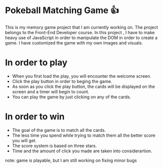 # Pokeball Matching Game :+1:

This is my memory game project that I am currently working on. The project belongs to the Front-End Developer course.  In this project , I have to make heavy use of JavaScript in order to manipulate the DOM in order to create a game. I have customized the game with my own images and visuals.

# In order to play 

* When you first load the play, you will encounter the welcome screen.<br>
* Click the play button in order to beging the game.<br>
* As soon as you click the play button, the cards will be displayed on the screen and a timer will begin to count.<br>
* You can play the game by just clicking on any of the cards.<br>

# In order to win

* The goal of the game is to match all the cards.<br>
* The less time you spend while trying to match them all the better score you will get.<br>
* The score system is based on three stars.<br>
* Time and the amount of click you made are taken into considerartion.<br>

note: game is playable, but I am still working on  fixing minor bugs
